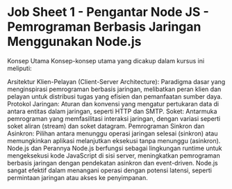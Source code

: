 # Job Sheet 1 - Pengantar Node JS - Pemrograman Berbasis Jaringan Menggunakan Node.js

Konsep Utama
Konsep-konsep utama yang dicakup dalam kursus ini meliputi:

Arsitektur Klien-Pelayan (Client-Server Architecture): Paradigma dasar yang menginspirasi pemrograman berbasis jaringan, melibatkan peran klien dan pelayan untuk distribusi tugas yang efisien dan pemanfaatan sumber daya.
Protokol Jaringan: Aturan dan konvensi yang mengatur pertukaran data di antara entitas dalam jaringan, seperti HTTP dan SMTP.
Soket: Antarmuka pemrograman yang memfasilitasi interaksi jaringan, dengan variasi seperti soket aliran (stream) dan soket datagram.
Pemrograman Sinkron dan Asinkron: Pilihan antara menunggu operasi jaringan selesai (sinkron) atau memungkinkan aplikasi melanjutkan eksekusi tanpa menunggu (asinkron).
Node.js dan Perannya
Node.js berfungsi sebagai lingkungan runtime untuk mengeksekusi kode JavaScript di sisi server, meningkatkan pemrograman berbasis jaringan dengan pendekatan asinkron dan event-driven. Node.js sangat efektif dalam menangani operasi dengan potensi latensi, seperti permintaan jaringan atau akses ke penyimpanan.

